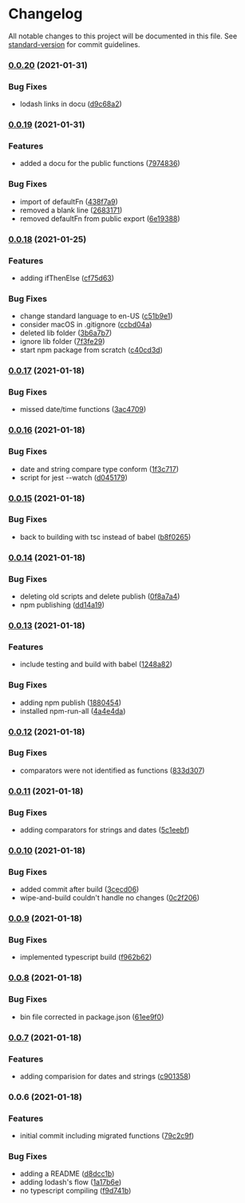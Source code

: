 # Changelog

All notable changes to this project will be documented in this file. See [standard-version](https://github.com/conventional-changelog/standard-version) for commit guidelines.

### [0.0.20](https://github.com/cabcookie/cbk-functional-library/compare/v0.0.19...v0.0.20) (2021-01-31)


### Bug Fixes

* lodash links in docu ([d9c68a2](https://github.com/cabcookie/cbk-functional-library/commit/d9c68a2273b3e446375913eb29d26d062b1def0a))

### [0.0.19](https://github.com/cabcookie/cbk-functional-library/compare/v0.0.18...v0.0.19) (2021-01-31)


### Features

* added a docu for the public functions ([7974836](https://github.com/cabcookie/cbk-functional-library/commit/7974836464e709e5908a89f16a8173ffa8b24075))


### Bug Fixes

* import of defaultFn ([438f7a9](https://github.com/cabcookie/cbk-functional-library/commit/438f7a95f4b53fdee2f559c08bd35dbfc5989703))
* removed a blank line ([2683171](https://github.com/cabcookie/cbk-functional-library/commit/26831717b04808753d8ed7101b95c2545b1ddfd7))
* removed defaultFn from public export ([6e19388](https://github.com/cabcookie/cbk-functional-library/commit/6e19388df755b59ab0d28e484e0750970469c08c))

### [0.0.18](https://github.com/cabcookie/cbk-functional-library/compare/v0.0.17...v0.0.18) (2021-01-25)


### Features

* adding ifThenElse ([cf75d63](https://github.com/cabcookie/cbk-functional-library/commit/cf75d63ea35d4addcd7e0f891ea84fc2169b9978))


### Bug Fixes

* change standard language to en-US ([c51b9e1](https://github.com/cabcookie/cbk-functional-library/commit/c51b9e133ff9d235e9bcf514525e8244c0b287f4))
* consider macOS in .gitignore ([ccbd04a](https://github.com/cabcookie/cbk-functional-library/commit/ccbd04a53355d6f3127405d2ba571640fbe2e3c4))
* deleted lib folder ([3b6a7b7](https://github.com/cabcookie/cbk-functional-library/commit/3b6a7b7e4db902be6c063b572a3096681e8ec2a5))
* ignore lib folder ([7f3fe29](https://github.com/cabcookie/cbk-functional-library/commit/7f3fe29d4bd3d110a37a643a2c87fee01e8fd3e0))
* start npm package from scratch ([c40cd3d](https://github.com/cabcookie/cbk-functional-library/commit/c40cd3db2832731b6e7afdc1af406dbd66a8fa5f))

### [0.0.17](https://github.com/cabcookie/cbk-functional-library/compare/v0.0.16...v0.0.17) (2021-01-18)


### Bug Fixes

* missed date/time functions ([3ac4709](https://github.com/cabcookie/cbk-functional-library/commit/3ac47098c26827dd670170cae9a334210d65539f))

### [0.0.16](https://github.com/cabcookie/cbk-functional-library/compare/v0.0.15...v0.0.16) (2021-01-18)


### Bug Fixes

* date and string compare type conform ([1f3c717](https://github.com/cabcookie/cbk-functional-library/commit/1f3c7174fd9b1394b1749dc10749d5489093abeb))
* script for jest --watch ([d045179](https://github.com/cabcookie/cbk-functional-library/commit/d045179b114b9953256f6293dbb29329527970c3))

### [0.0.15](https://github.com/cabcookie/cbk-functional-library/compare/v0.0.14...v0.0.15) (2021-01-18)


### Bug Fixes

* back to building with tsc instead of babel ([b8f0265](https://github.com/cabcookie/cbk-functional-library/commit/b8f0265b5e72428b165bf45ac3e16967240eaf44))

### [0.0.14](https://github.com/cabcookie/cbk-functional-library/compare/v0.0.13...v0.0.14) (2021-01-18)


### Bug Fixes

* deleting old scripts and delete publish ([0f8a7a4](https://github.com/cabcookie/cbk-functional-library/commit/0f8a7a4eb009a9a2ca9187c7842d4935ca9e2b2b))
* npm publishing ([dd14a19](https://github.com/cabcookie/cbk-functional-library/commit/dd14a19960119a1c2bb10a58519d0a1f6cbd2696))

### [0.0.13](https://github.com/cabcookie/cbk-functional-library/compare/v0.0.12...v0.0.13) (2021-01-18)


### Features

* include testing and build with babel ([1248a82](https://github.com/cabcookie/cbk-functional-library/commit/1248a82d85959fb7ca473f0235d4ad64149755ff))


### Bug Fixes

* adding npm publish ([1880454](https://github.com/cabcookie/cbk-functional-library/commit/1880454a1c27ace81df1c12c8c20515c7e16d87b))
* installed npm-run-all ([4a4e4da](https://github.com/cabcookie/cbk-functional-library/commit/4a4e4daec9dbee5ec14fe73aa8e9db8dc4a3a464))

### [0.0.12](https://github.com/cabcookie/cbk-functional-library/compare/v0.0.11...v0.0.12) (2021-01-18)


### Bug Fixes

* comparators were not identified as functions ([833d307](https://github.com/cabcookie/cbk-functional-library/commit/833d3079787d26d6a3df23958b08c2123642197f))

### [0.0.11](https://github.com/cabcookie/cbk-functional-library/compare/v0.0.10...v0.0.11) (2021-01-18)


### Bug Fixes

* adding comparators for strings and dates ([5c1eebf](https://github.com/cabcookie/cbk-functional-library/commit/5c1eebf27a6d8b56ecdc69b96e799a040e6b1f07))

### [0.0.10](https://github.com/cabcookie/cbk-functional-library/compare/v0.0.9...v0.0.10) (2021-01-18)


### Bug Fixes

* added commit after build ([3cecd06](https://github.com/cabcookie/cbk-functional-library/commit/3cecd0633816072b5e0ac1be23eaae6dde2120e1))
* wipe-and-build couldn't handle no changes ([0c2f206](https://github.com/cabcookie/cbk-functional-library/commit/0c2f20621fe7591eec31e0a928ce3b79ec4fd80b))

### [0.0.9](https://github.com/cabcookie/cbk-functional-library/compare/v0.0.8...v0.0.9) (2021-01-18)


### Bug Fixes

* implemented typescript build ([f962b62](https://github.com/cabcookie/cbk-functional-library/commit/f962b62af112a7d43bf810e3406d3aa3c2e66ac7))

### [0.0.8](https://github.com/cabcookie/cbk-functional-library/compare/v0.0.7...v0.0.8) (2021-01-18)


### Bug Fixes

* bin file corrected in package.json ([61ee9f0](https://github.com/cabcookie/cbk-functional-library/commit/61ee9f0db56fca4922780a3abf9805e04a9b1db9))

### [0.0.7](https://github.com/cabcookie/cbk-functional-library/compare/v0.0.6...v0.0.7) (2021-01-18)


### Features

* adding comparision for dates and strings ([c901358](https://github.com/cabcookie/cbk-functional-library/commit/c9013583546b861fea585a60e166ef42b6c85ef3))

### 0.0.6 (2021-01-18)


### Features

* initial commit including migrated functions ([79c2c9f](https://github.com/cabcookie/cbk-functional-library/commit/79c2c9f74933b2aa9592a6022875d628971cad33))


### Bug Fixes

* adding a README ([d8dcc1b](https://github.com/cabcookie/cbk-functional-library/commit/d8dcc1b3adc6de5dfa27df71b5dbacebd40b8b58))
* adding lodash's flow ([1a17b6e](https://github.com/cabcookie/cbk-functional-library/commit/1a17b6e6a516c73d51f6304815ab56b1c331b0b2))
* no typescript compiling ([f9d741b](https://github.com/cabcookie/cbk-functional-library/commit/f9d741b8f035e6b1c8727f4350411c2c8724e6c3))
